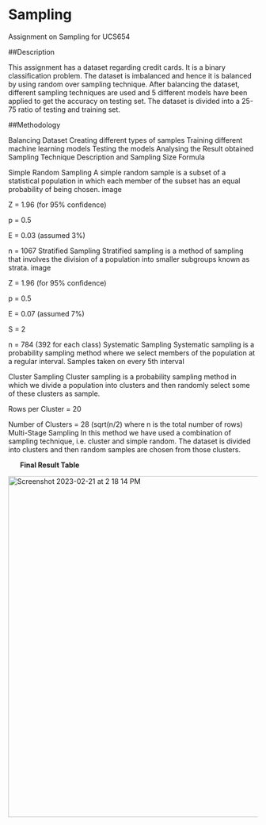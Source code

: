 # Sampling

Assignment on Sampling for UCS654

##Description

This assignment has a dataset regarding credit cards. It is a binary classification problem. The dataset is imbalanced and hence it is balanced by using random over sampling technique. After balancing the dataset, different sampling techniques are used and 5 different models have been applied to get the accuracy on testing set. The dataset is divided into a 25-75 ratio of testing and training set.

##Methodology

Balancing Dataset Creating different types of samples Training different machine learning models Testing the models Analysing the Result obtained Sampling Technique Description and Sampling Size Formula

Simple Random Sampling A simple random sample is a subset of a statistical population in which each member of the subset has an equal probability of being chosen. image

Z = 1.96 (for 95% confidence)

p = 0.5

E = 0.03 (assumed 3%)

n = 1067 Stratified Sampling Stratified sampling is a method of sampling that involves the division of a population into smaller subgroups known as strata. image

Z = 1.96 (for 95% confidence)

p = 0.5

E = 0.07 (assumed 7%)

S = 2

n = 784 (392 for each class) Systematic Sampling Systematic sampling is a probability sampling method where we select members of the population at a regular interval. Samples taken on every 5th interval

Cluster Sampling Cluster sampling is a probability sampling method in which we divide a population into clusters and then randomly select some of these clusters as sample.

Rows per Cluster = 20

Number of Clusters = 28 (sqrt(n/2) where n is the total number of rows) Multi-Stage Sampling In this method we have used a combination of sampling technique, i.e. cluster and simple random. The dataset is divided into clusters and then random samples are chosen from those clusters.


<b><ul>Final Result Table</b></ul>


<img width="688" alt="Screenshot 2023-02-21 at 2 18 14 PM" src="https://user-images.githubusercontent.com/92255222/220294446-3aedab58-3a92-4032-97b1-27614e75afab.png">


